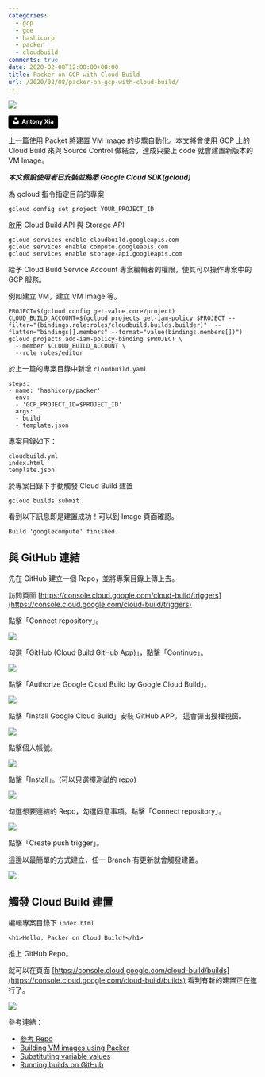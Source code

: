 ```yaml
---
categories:
  - gcp
  - gce
  - hashicorp
  - packer
  - cloudbuild
comments: true
date: 2020-02-08T12:00:00+08:00
title: Packer on GCP with Cloud Build
url: /2020/02/08/packer-on-gcp-with-cloud-build/
---
```


![](/images/2020-02-08/packer-on-gcp-with-cloud-build/cover.jpg)

<a style="background-color:black;color:white;text-decoration:none;padding:4px 6px;font-family:-apple-system, BlinkMacSystemFont, &quot;San Francisco&quot;, &quot;Helvetica Neue&quot;, Helvetica, Ubuntu, Roboto, Noto, &quot;Segoe UI&quot;, Arial, sans-serif;font-size:12px;font-weight:bold;line-height:1.2;display:inline-block;border-radius:3px" href="https://unsplash.com/@shadejay?utm_medium=referral&amp;utm_campaign=photographer-credit&amp;utm_content=creditBadge" target="_blank" rel="noopener noreferrer" title="Download free do whatever you want high-resolution photos from Antony Xia"><span style="display:inline-block;padding:2px 3px"><svg xmlns="http://www.w3.org/2000/svg" style="height:12px;width:auto;position:relative;vertical-align:middle;top:-2px;fill:white" viewBox="0 0 32 32"><title>unsplash-logo</title><path d="M10 9V0h12v9H10zm12 5h10v18H0V14h10v9h12v-9z"></path></svg></span><span style="display:inline-block;padding:2px 3px">Antony Xia</span></a>

[上一篇](/2020/02/01/packer-on-gcp/)使用 Packet 將建置 VM Image 的步驟自動化。本文將會使用 GCP 上的 Cloud Build 來與 Source Control 做結合，達成只要上 code 就會建置新版本的 VM Image。

<!--more-->

***本文假設使用者已安裝並熟悉 Google Cloud SDK(gcloud)***

為 gcloud 指令指定目前的專案

    gcloud config set project YOUR_PROJECT_ID

啟用 Cloud Build API 與 Storage API

    gcloud services enable cloudbuild.googleapis.com
    gcloud services enable compute.googleapis.com
    gcloud services enable storage-api.googleapis.com

給予 Cloud Build Service Account 專案編輯者的權限，使其可以操作專案中的 GCP 服務。

例如建立 VM，建立 VM Image 等。

    PROJECT=$(gcloud config get-value core/project)
    CLOUD_BUILD_ACCOUNT=$(gcloud projects get-iam-policy $PROJECT --filter="(bindings.role:roles/cloudbuild.builds.builder)"  --flatten="bindings[].members" --format="value(bindings.members[])")
    gcloud projects add-iam-policy-binding $PROJECT \
      --member $CLOUD_BUILD_ACCOUNT \
      --role roles/editor

於上一篇的專案目錄中新增 `cloudbuild.yaml`

    steps:
    - name: 'hashicorp/packer'
      env:
      - 'GCP_PROJECT_ID=$PROJECT_ID'
      args:
      - build
      - template.json

專案目錄如下：

    cloudbuild.yml
    index.html
    template.json

於專案目錄下手動觸發 Cloud Build 建置

    gcloud builds submit

看到以下訊息即是建置成功！可以到 Image 頁面確認。

    Build 'googlecompute' finished.

## 與 GitHub 連結

先在 GitHub 建立一個 Repo，並將專案目錄上傳上去。

訪問頁面 [https://console.cloud.google.com/cloud-build/triggers](https://console.cloud.google.com/cloud-build/triggers)

點擊「Connect repository」。

![](/images/2020-02-08/packer-on-gcp-with-cloud-build/001.png)

勾選「GitHub (Cloud Build GitHub App)」，點擊「Continue」。

![](/images/2020-02-08/packer-on-gcp-with-cloud-build/002.png)

點擊「Authorize Google Cloud Build by Google Cloud Build」。

![](/images/2020-02-08/packer-on-gcp-with-cloud-build/003.png)

點擊「Install Google Cloud Build」安裝 GitHub APP。 這會彈出授權視窗。

![](/images/2020-02-08/packer-on-gcp-with-cloud-build/004.png)

點擊個人帳號。

![](/images/2020-02-08/packer-on-gcp-with-cloud-build/005.png)

點擊「Install」。(可以只選擇測試的 repo)

![](/images/2020-02-08/packer-on-gcp-with-cloud-build/006.png)

勾選想要連結的 Repo，勾選同意事項。點擊「Connect repository」。

![](/images/2020-02-08/packer-on-gcp-with-cloud-build/007.png)

點擊「Create push trigger」。

這邊以最簡單的方式建立，任一 Branch 有更新就會觸發建置。

![](/images/2020-02-08/packer-on-gcp-with-cloud-build/008.png)

## 觸發 Cloud Build 建置

編輯專案目錄下 `index.html`

    <h1>Hello, Packer on Cloud Build!</h1>

推上 GitHub Repo。

就可以在頁面 [https://console.cloud.google.com/cloud-build/builds](https://console.cloud.google.com/cloud-build/builds) 看到有新的建置正在進行了。

![](/images/2020-02-08/packer-on-gcp-with-cloud-build/009.png)



參考連結：
- [參考 Repo](https://github.com/timfanda35/packer-on-gcp-cloubuild-demo)
- [Building VM images using Packer](https://cloud.google.com/cloud-build/docs/building/build-vm-images-with-packer)
- [Substituting variable values](https://cloud.google.com/cloud-build/docs/configuring-builds/substitute-variable-values)
- [Running builds on GitHub](https://cloud.google.com/cloud-build/docs/run-builds-on-github)